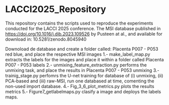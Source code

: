 # LACCI2025_Repository
This repository contains the scripts used to reproduce the experiments conducted for the LACCI 2025 conference.
The MSI database published in https://doi.org/10.1016/j.dib.2023.109526 by Pusteen at al., and available for download in: 10.5281/zenodo.8045940

Downoload de database and create a folder called: Placenta P007 - P053 red blue, and place the respective MSI images
  1.- make_label_map.py extracts the labels for the images and place it within a folder called Placenta P007 - P053 labels
  2.- unmixing_feature_extraction.py performs the unmixing task, and place the results in Placenta P007 - P053 unmixing
  3.- trainig_stage.py perfomrs the U-net training for database of (i) unmixing, (ii) PCA-based and (iii) raw-MSI, run one databased at time, comenting the non-used import database.
  4.- Fig_3_6_plot_metrics.py plots the results metrics
  5.- Figure7_getlabelmaps.py clasify a image and deploys the labels maps.

